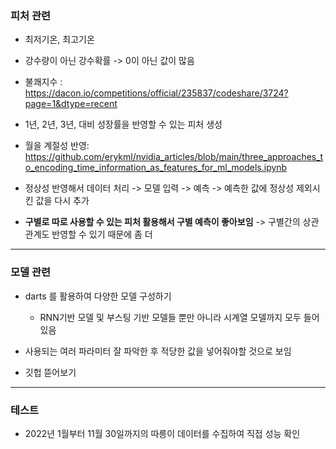 ### 피처 관련

- 최저기온, 최고기온
- 강수량이 아닌 강수확률 -> 0이 아닌 값이 많음
- 불쾌지수 : https://dacon.io/competitions/official/235837/codeshare/3724?page=1&dtype=recent

- 1년, 2년, 3년, 대비 성장률을 반영할 수 있는 피처 생성

- 월을 계절성 반영: https://github.com/erykml/nvidia_articles/blob/main/three_approaches_to_encoding_time_information_as_features_for_ml_models.ipynb

- 정상성 반영해서 데이터 처리 -> 모델 입력 -> 예측 -> 예측한 값에 정상성 제외시킨 값을 다시 추가

- **구별로 따로 사용할 수 있는 피처 활용해서 구별 예측이 좋아보임** -> 구별간의 상관관계도 반영할 수 있기 때문에 좀 더 

---

### 모델 관련

- darts 를 활용하여 다양한 모델 구성하기
  - RNN기반 모델 및 부스팅 기반 모델들 뿐만 아니라 시계열 모델까지 모두 들어있음

- 사용되는 여러 파라미터 잘 파악한 후 적당한 값을 넣어줘야할 것으로 보임

- 깃헙 뜯어보기

---

### 테스트

- 2022년 1월부터 11월 30일까지의 따릉이 데이터를 수집하여 직접 성능 확인

